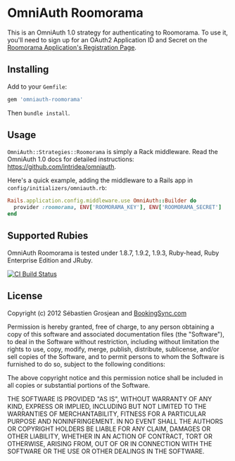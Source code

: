 # OmniAuth Roomorama

This is an OmniAuth 1.0 strategy for authenticating to Roomorama. To
use it, you'll need to sign up for an OAuth2 Application ID and Secret
on the [Roomorama Application's Registration Page](https://roomorama.com/oauth_clients/new).

## Installing

Add to your `Gemfile`:

```ruby
gem 'omniauth-roomorama'
```

Then `bundle install`.

## Usage

`OmniAuth::Strategies::Roomorama` is simply a Rack middleware. Read the OmniAuth 1.0 docs for detailed instructions: https://github.com/intridea/omniauth.

Here's a quick example, adding the middleware to a Rails app in `config/initializers/omniauth.rb`:

```ruby
Rails.application.config.middleware.use OmniAuth::Builder do
  provider :roomorama, ENV['ROOMORAMA_KEY'], ENV['ROOMORAMA_SECRET']
end
```

## Supported Rubies

OmniAuth Roomorama is tested under 1.8.7, 1.9.2, 1.9.3, Ruby-head, Ruby Enterprise Edition and JRuby.

[![CI Build
Status](https://secure.travis-ci.org/BookingSync/omniauth-roomorama.png)](http://travis-ci.org/BookingSync/omniauth-roomorama)

## License

Copyright (c) 2012 Sébastien Grosjean and [BookingSync.com](http://www.bookingsync.com)

Permission is hereby granted, free of charge, to any person obtaining a copy of this software and associated documentation files (the "Software"), to deal in the Software without restriction, including without limitation the rights to use, copy, modify, merge, publish, distribute, sublicense, and/or sell copies of the Software, and to permit persons to whom the Software is furnished to do so, subject to the following conditions:

The above copyright notice and this permission notice shall be included in all copies or substantial portions of the Software.

THE SOFTWARE IS PROVIDED "AS IS", WITHOUT WARRANTY OF ANY KIND, EXPRESS OR IMPLIED, INCLUDING BUT NOT LIMITED TO THE WARRANTIES OF MERCHANTABILITY, FITNESS FOR A PARTICULAR PURPOSE AND NONINFRINGEMENT. IN NO EVENT SHALL THE AUTHORS OR COPYRIGHT HOLDERS BE LIABLE FOR ANY CLAIM, DAMAGES OR OTHER LIABILITY, WHETHER IN AN ACTION OF CONTRACT, TORT OR OTHERWISE, ARISING FROM, OUT OF OR IN CONNECTION WITH THE SOFTWARE OR THE USE OR OTHER DEALINGS IN THE SOFTWARE.
